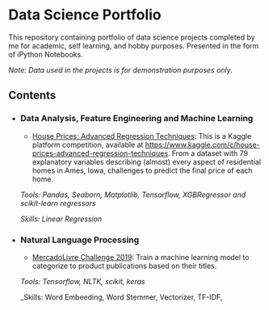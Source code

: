 # Data Science Portfolio

This repository containing portfolio of data science projects completed by me for academic, self learning, and hobby purposes. Presented in the form of iPython Notebooks.

_Note: Data used in the projects is for demonstration purposes only._

## Contents

- ### Data Analysis, Feature Engineering and Machine Learning
	
	- [House Prices: Advanced Regression Techniques](https://github.com/rrpronaldo/Portfolio-Data_Science/blob/master/Portfolio_-_House_Prices_Vs1.ipynb): This is a Kaggle platform competition, available at https://www.kaggle.com/c/house-prices-advanced-regression-techniques. From a dataset with 79 explanatory variables describing (almost) every aspect of residential homes in Ames, Iowa, challenges to predict the final price of each home.

	_Tools: Pandas, Seaborn, Matplotlib, Tensorflow, XGBRegressor and scikit-learn regressors_
	
	_Skills: Linear Regression_

- ### Natural Language Processing

	- [MercadoLivre Challenge 2019](https://github.com/rrpronaldo/Portfolio-Data_Science/blob/master/Portfolio_-_Mercado_Livre_Vs_2.ipynb): Train a machine learning model to categorize to product publications based on their titles.


	_Tools: Tensorflow, NLTK, scikit, keras_
	
	_Skills: Word Embeeding, Word Stemmer, Vectorizer, TF-IDF, 
